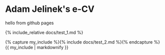 # Adam Jelinek's e-CV

hello from github pages

{% include_relative docs/test_1.md %}

{% capture my_include %}{% include docs/test_2.md %}{% endcapture %}
{{ my_include | markdownify }}
